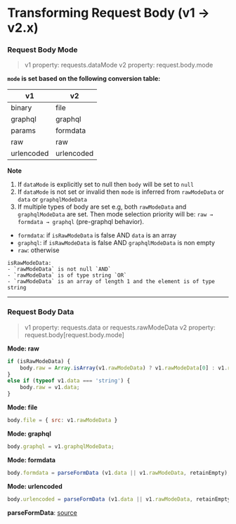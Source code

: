 # Transforming Request Body (v1 -> v2.x)

### Request Body Mode

> v1 property: requests.dataMode
v2 property: request.body.mode


**`mode` is set based on the following conversion table:**

| v1         | v2         |
|------------|------------|
| binary     | file       |
| graphql    | graphql    |
| params     | formdata   |
| raw        | raw        |
| urlencoded | urlencoded |

**Note**
1. If `dataMode` is explicitly set to null then `body` will be set to `null`
2. If `dataMode` is not set or invalid then `mode` is inferred from `rawModeData` or `data` or `graphqlModeData`
3. If multiple types of body are set e.g, both `rawModeData` and `graphqlModeData` are set. Then mode selection priority will be: `raw → formdata → graphql` (pre-graphql behavior).

- `formdata`: if `isRawModeData` is false AND `data` is an array
- `graphql`: if `isRawModeData` is false AND `graphqlModeData` is non empty
- `raw`: otherwise

```
isRawModeData:
- `rawModeData` is not null `AND`
- `rawModeData` is of type string `OR`
- `rawModeData` is an array of length 1 and the element is of type string
```

---

### Request Body Data

> v1 property: requests.data or requests.rawModeData
v2 property: request.body[request.body.mode]

**Mode: raw**
```javascript
if (isRawModeData) {
    body.raw = Array.isArray(v1.rawModeData) ? v1.rawModeData[0] : v1.rawModeData;
}
else if (typeof v1.data === 'string') {
    body.raw = v1.data;
}
```

**Mode: file**
```javascript
body.file = { src: v1.rawModeData }
```

**Mode: graphql**
```javascript
body.graphql = v1.graphqlModeData;
```

**Mode: formdata**
```javascript
body.formdata = parseFormData (v1.data || v1.rawModeData, retainEmpty);
```

**Mode: urlencoded**
```javascript
body.urlencoded = parseFormData (v1.data || v1.rawModeData, retainEmpty);
```

**parseFormData**: [source](https://github.com/postmanlabs/postman-collection-transformer/blob/v3.0.0/lib/converters/v1.0.0/converter-v1-to-v2.js#L30)